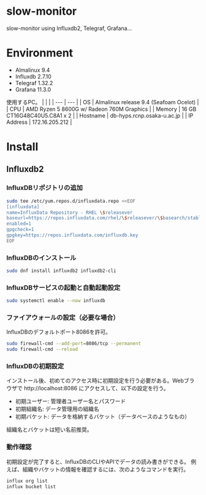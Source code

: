 # slow-monitor
slow-monitor using Influxdb2, Telegraf, Grafana...

# Environment

- Almalinux 9.4
- Influxdb 2.7.10
- Telegraf 1.32.2
- Grafana 11.3.0

使用するPC。
| | |
| --- | --- |
| OS | Almalinux release 9.4 (Seafoam Ocelot) |
| CPU | AMD Ryzen 5 8600G w/ Radeon 760M Graphics |
| Memory | 16 GB CT16G48C40U5.C8A1 x 2 |
| Hostname | db-hyps.rcnp.osaka-u.ac.jp |
| IP Address | 172.16.205.212 |

# Install

## Influxdb2

### InfluxDBリポジトリの追加

```bash
sudo tee /etc/yum.repos.d/influxdata.repo <<EOF
[influxdata]
name=InfluxData Repository - RHEL \$releasever
baseurl=https://repos.influxdata.com/rhel/\$releasever/\$basearch/stable
enabled=1
gpgcheck=1
gpgkey=https://repos.influxdata.com/influxdb.key
EOF
```

### InfluxDBのインストール

```bash
sudo dnf install influxdb2 influxdb2-cli
```

### InfluxDBサービスの起動と自動起動設定

```bash
sudo systemctl enable --now influxdb
```

### ファイアウォールの設定（必要な場合）

InfluxDBのデフォルトポート8086を許可。

```bash
sudo firewall-cmd --add-port=8086/tcp --permanent
sudo firewall-cmd --reload
```

### InfluxDBの初期設定

インストール後、初めてのアクセス時に初期設定を行う必要がある。Webブラウザで http://localhost:8086 にアクセスして、以下の設定を行う。

- 初期ユーザー: 管理者ユーザー名とパスワード
- 初期組織名: データ管理用の組織名
- 初期バケット: データを格納するバケット（データベースのようなもの）

組織名とバケットは短い名前推奨。

### 動作確認

初期設定が完了すると、InfluxDBのCLIやAPIでデータの読み書きができる。
例えば、組織やバケットの情報を確認するには、次のようなコマンドを実行。

```bash
influx org list
influx bucket list
```
